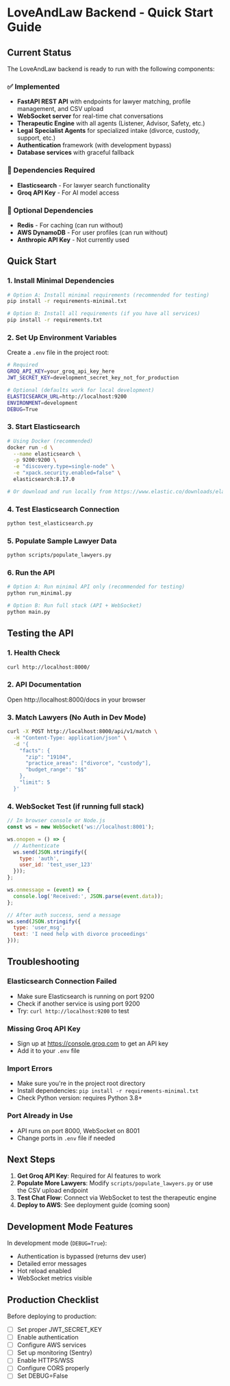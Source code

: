 # LoveAndLaw Backend - Quick Start Guide

## Current Status

The LoveAndLaw backend is ready to run with the following components:

### ✅ Implemented
- **FastAPI REST API** with endpoints for lawyer matching, profile management, and CSV upload
- **WebSocket server** for real-time chat conversations
- **Therapeutic Engine** with all agents (Listener, Advisor, Safety, etc.)
- **Legal Specialist Agents** for specialized intake (divorce, custody, support, etc.)
- **Authentication** framework (with development bypass)
- **Database services** with graceful fallback

### 🚧 Dependencies Required
- **Elasticsearch** - For lawyer search functionality
- **Groq API Key** - For AI model access

### 📝 Optional Dependencies
- **Redis** - For caching (can run without)
- **AWS DynamoDB** - For user profiles (can run without)
- **Anthropic API Key** - Not currently used

## Quick Start

### 1. Install Minimal Dependencies

```bash
# Option A: Install minimal requirements (recommended for testing)
pip install -r requirements-minimal.txt

# Option B: Install all requirements (if you have all services)
pip install -r requirements.txt
```

### 2. Set Up Environment Variables

Create a `.env` file in the project root:

```bash
# Required
GROQ_API_KEY=your_groq_api_key_here
JWT_SECRET_KEY=development_secret_key_not_for_production

# Optional (defaults work for local development)
ELASTICSEARCH_URL=http://localhost:9200
ENVIRONMENT=development
DEBUG=True
```

### 3. Start Elasticsearch

```bash
# Using Docker (recommended)
docker run -d \
  --name elasticsearch \
  -p 9200:9200 \
  -e "discovery.type=single-node" \
  -e "xpack.security.enabled=false" \
  elasticsearch:8.17.0

# Or download and run locally from https://www.elastic.co/downloads/elasticsearch
```

### 4. Test Elasticsearch Connection

```bash
python test_elasticsearch.py
```

### 5. Populate Sample Lawyer Data

```bash
python scripts/populate_lawyers.py
```

### 6. Run the API

```bash
# Option A: Run minimal API only (recommended for testing)
python run_minimal.py

# Option B: Run full stack (API + WebSocket)
python main.py
```

## Testing the API

### 1. Health Check
```bash
curl http://localhost:8000/
```

### 2. API Documentation
Open http://localhost:8000/docs in your browser

### 3. Match Lawyers (No Auth in Dev Mode)
```bash
curl -X POST http://localhost:8000/api/v1/match \
  -H "Content-Type: application/json" \
  -d '{
    "facts": {
      "zip": "19104",
      "practice_areas": ["divorce", "custody"],
      "budget_range": "$$"
    },
    "limit": 5
  }'
```

### 4. WebSocket Test (if running full stack)
```javascript
// In browser console or Node.js
const ws = new WebSocket('ws://localhost:8001');

ws.onopen = () => {
  // Authenticate
  ws.send(JSON.stringify({
    type: 'auth',
    user_id: 'test_user_123'
  }));
};

ws.onmessage = (event) => {
  console.log('Received:', JSON.parse(event.data));
};

// After auth success, send a message
ws.send(JSON.stringify({
  type: 'user_msg',
  text: 'I need help with divorce proceedings'
}));
```

## Troubleshooting

### Elasticsearch Connection Failed
- Make sure Elasticsearch is running on port 9200
- Check if another service is using port 9200
- Try: `curl http://localhost:9200` to test

### Missing Groq API Key
- Sign up at https://console.groq.com to get an API key
- Add it to your `.env` file

### Import Errors
- Make sure you're in the project root directory
- Install dependencies: `pip install -r requirements-minimal.txt`
- Check Python version: requires Python 3.8+

### Port Already in Use
- API runs on port 8000, WebSocket on 8001
- Change ports in `.env` file if needed

## Next Steps

1. **Get Groq API Key**: Required for AI features to work
2. **Populate More Lawyers**: Modify `scripts/populate_lawyers.py` or use the CSV upload endpoint
3. **Test Chat Flow**: Connect via WebSocket to test the therapeutic engine
4. **Deploy to AWS**: See deployment guide (coming soon)

## Development Mode Features

In development mode (`DEBUG=True`):
- Authentication is bypassed (returns dev user)
- Detailed error messages
- Hot reload enabled
- WebSocket metrics visible

## Production Checklist

Before deploying to production:
- [ ] Set proper JWT_SECRET_KEY
- [ ] Enable authentication
- [ ] Configure AWS services
- [ ] Set up monitoring (Sentry)
- [ ] Enable HTTPS/WSS
- [ ] Configure CORS properly
- [ ] Set DEBUG=False